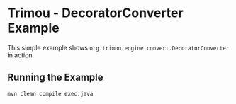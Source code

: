 Trimou - DecoratorConverter Example
=====================

This simple example shows `org.trimou.engine.convert.DecoratorConverter` in action.

Running the Example
-------------------

    mvn clean compile exec:java
